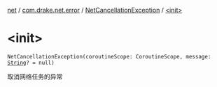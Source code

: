 [net](../../index.md) / [com.drake.net.error](../index.md) / [NetCancellationException](index.md) / [&lt;init&gt;](./-init-.md)

# &lt;init&gt;

`NetCancellationException(coroutineScope: CoroutineScope, message: `[`String`](https://kotlinlang.org/api/latest/jvm/stdlib/kotlin/-string/index.html)`? = null)`

取消网络任务的异常

